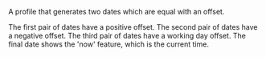 A profile that generates two dates which are equal with an offset.

The first pair of dates have a positive offset.
The second pair of dates have a negative offset.
The third pair of dates have a working day offset.
The final date shows the 'now' feature, which is the current time.